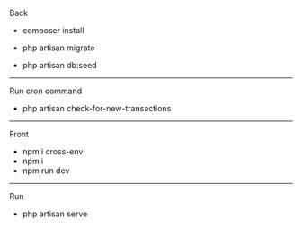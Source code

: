 Back

- composer install

- php artisan migrate

- php artisan db:seed 
----
Run cron command

- php artisan check-for-new-transactions
----  
Front
- npm i cross-env
- npm i
- npm run dev
----

Run
- php artisan serve